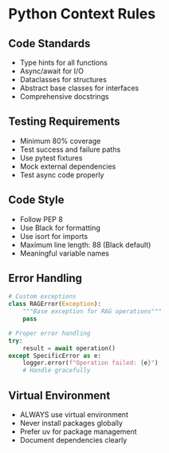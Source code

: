 # Python Context Rules

## Code Standards
- Type hints for all functions
- Async/await for I/O
- Dataclasses for structures
- Abstract base classes for interfaces
- Comprehensive docstrings

## Testing Requirements
- Minimum 80% coverage
- Test success and failure paths
- Use pytest fixtures
- Mock external dependencies
- Test async code properly

## Code Style
- Follow PEP 8
- Use Black for formatting
- Use isort for imports
- Maximum line length: 88 (Black default)
- Meaningful variable names

## Error Handling
```python
# Custom exceptions
class RAGError(Exception):
    """Base exception for RAG operations"""
    pass

# Proper error handling
try:
    result = await operation()
except SpecificError as e:
    logger.error(f"Operation failed: {e}")
    # Handle gracefully
```

## Virtual Environment
- ALWAYS use virtual environment
- Never install packages globally
- Prefer uv for package management
- Document dependencies clearly